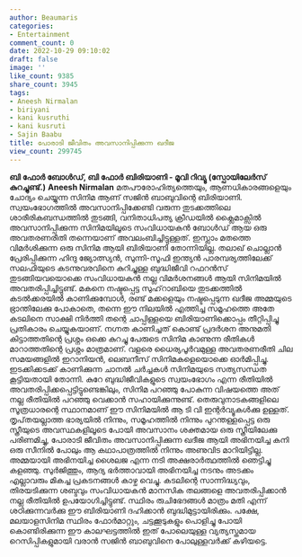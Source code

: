 ```yaml
---
author: Beaumaris
categories:
- Entertainment
comment_count: 0
date: 2022-10-29 09:10:02
draft: false
image: ''
like_count: 9385
share_count: 3945
tags:
- Aneesh Nirmalan
- biriyani
- kani kusruthi
- kani kusruti
- Sajin Baabu
title: പോരാടി ജീവിതം അവസാനിപ്പിക്കുന്ന ഖദീജ
view_count: 299745
---
```


**ബി ഫോർ ബോൾഡ്, ബി ഫോർ ബിരിയാണി - മൂവി റിവ്യൂ (സ്പോയിലേർസ് കുറച്ചുണ്ട്.)** **Aneesh Nirmalan** മതപൗരോഹിത്യത്തെയും, ആണധികാരങ്ങളെയും ചോദ്യം ചെയ്യുന്ന സിനിമ ആണ് സജിൻ ബാബുവിന്റെ ബിരിയാണി. സ്വയംഭോഗത്തിൽ അവസാനിപ്പിക്കേണ്ടി വരുന്ന തുടക്കത്തിലെ ശാരീരികബന്ധത്തിൽ തുടങ്ങി, വനിതാധിപത്യ ക്രീഡയിൽ ക്ലൈമാക്സിൽ അവസാനിപ്പിക്കുന്ന സിനിമയിലൂടെ സംവിധായകൻ ബോൾഡ് ആയ ഒരു അവതരണരീതി തന്നെയാണ് അവലംബിച്ചിട്ടുള്ളത്. ഇസ്ലാം മതത്തെ വിമർശിക്കുന്ന ഒരു സിനിമ ആയി ബിരിയാണി തോന്നിയില്ല. തലാഖ് ചൊല്ലാൻ പ്രേരിപ്പിക്കുന്ന ഹിന്ദു ജ്യോത്സ്യൻ, സുന്നി-സൂഫി ഇന്ത്യൻ പാരമ്പര്യത്തിലേക്ക് സലഫിയുടെ കടന്നുവരവിനെ കുറിച്ചുള്ള ബുദ്ധിജീവി റഫറൻസ് തുടങ്ങിയവയൊക്കെ സംവിധായകൻ നല്ല വിമർശനങ്ങൾ ആയി സിനിമയിൽ അവതരിപ്പിച്ചിട്ടുണ്ട്. മകനെ നഷ്ടപ്പെട്ട സുഹ്‌റാബിയെ തുടക്കത്തിൽ കടൽക്കരയിൽ കാണിക്കുമ്പോൾ, രണ്ട്‌ മക്കളെയും നഷ്ടപ്പെടുന്ന ഖദീജ അമ്മയുടെ ഭ്രാന്തിലേക്കു പോകാതെ, തന്നെ ഈ നിലയിൽ എത്തിച്ച സമൂഹത്തെ അതേ കടലിനെ സാക്ഷി നിർത്തി തന്റെ ചാപ്പിള്ളയെ ബിരിയാണിക്കൊപ്പം തീറ്റിപ്പിച്ചു പ്രതികാരം ചെയ്യുകയാണ്. നഗ്നത കാണിച്ചത് കൊണ്ട് പ്രദർശന അനുമതി കിട്ടാത്തതിന്റെ പ്രശ്നം ഒക്കെ കുറച്ചു പേരുടെ സിനിമ കാണുന്ന രീതികൾ മാറാത്തതിന്റെ പ്രശ്നം മാത്രമാണ്. വളരെ ധൈര്യപൂർവമുള്ള അവതരണരീതി ചില സമയങ്ങളിൽ ഇറാനിയൻ, ലെബനീസ് സിനിമകളെയൊക്കെ ഓർമിപ്പിച്ചു. ഇടക്കിക്കടക്ക് കാണിക്കുന്ന ചാനൽ ചർച്ചകൾ സിനിമയുടെ സത്യസന്ധത കൂട്ടിയതായി തോന്നി. കുറേ ബുദ്ധിജീവികളുടെ സ്വയംഭോഗം എന്ന രീതിയിൽ അവതരിപ്പിക്കപ്പെട്ടിട്ടുണ്ടെങ്കിലും, സിനിമ പറഞ്ഞു പോകുന്ന വിഷയത്തെ അത് നല്ല രീതിയിൽ പറഞ്ഞു വെക്കാൻ സഹായിക്കുന്നുണ്ട്. തെരുവുനാടകങ്ങളിലെ സൂത്രധാരന്റെ സ്ഥാനമാണ് ഈ സിനിമയിൽ ആ ടി വി ഇന്റർവ്യൂകൾക്കു ഉള്ളത്. തൃപ്‌തയല്ലാത്ത ഭാര്യയിൽ നിന്നും, സമൂഹത്തിൽ നിന്നും പുറന്തള്ളപ്പെട്ട ഒരു സ്ത്രീയുടെ അവസ്ഥകളിലൂടെ പോയി അവസാനം ശക്തമായ ഒരു സ്ത്രീയിലേക്കു പരിണമിച്ചു, പോരാടി ജീവിതം അവസാനിപ്പിക്കുന്ന ഖദീജ ആയി അഭിനയിച്ച കനി ഒരു സീനിൽ പോലും ആ കഥാപാത്രത്തിൽ നിന്നും അണുവിട മാറിയിട്ടില്ല. അമ്മയായി അഭിനയിച്ച ശൈലജ എന്ന നടി അക്ഷരാർത്ഥത്തിൽ ഞെട്ടിച്ചു കളഞ്ഞു. സുർജിത്തും, ആദ്യ ഭർത്താവായി അഭിനയിച്ച നടനും അടക്കം എല്ലാവരും മികച്ച പ്രകടനങ്ങൾ കാഴ്ച വെച്ചു. കടലിന്റെ സാന്നിദ്ധ്യവും, തിരയടിക്കുന്ന ശബ്ദവും സംവിധായകൻ മാനസിക തലങ്ങളെ അവതരിപ്പിക്കാൻ നല്ല രീതിയിൽ ഉപയോഗിച്ചിട്ടുണ്ട്. സ്ഥിരം രുചിഭേദങ്ങൾ മാത്രം മതി എന്ന് ശഠിക്കുന്നവർക്കു ഈ ബിരിയാണി ദഹിക്കാൻ ബുദ്ധിമുട്ടായിരിക്കും. പക്ഷേ, മലയാളസിനിമ സ്ഥിരം ഫോർമാറ്റും, ചട്ടക്കൂടുകളും പൊളിച്ചു പോയി കൊണ്ടിരിക്കുന്ന ഈ കാലഘട്ടത്തിൽ ഇത് പോലെയുള്ള വ്യത്യസ്തമായ റെസിപ്പികളുമായി വരാൻ സജിൻ ബാബുവിനെ പോലുള്ളവർക്ക് കഴിയട്ടെ.